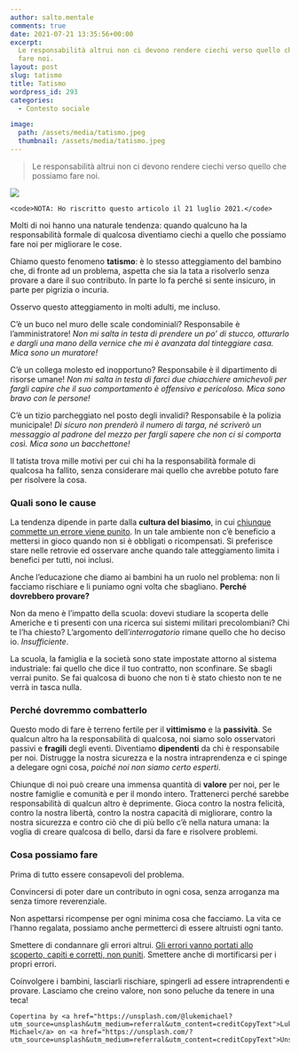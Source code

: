 ```yaml
---
author: salto.mentale
comments: true
date: 2021-07-21 13:35:56+00:00
excerpt:
  Le responsabilità altrui non ci devono rendere ciechi verso quello che possiamo
  fare noi.
layout: post
slug: tatismo
title: Tatismo
wordpress_id: 293
categories:
  - Contesto sociale

image:
  path: /assets/media/tatismo.jpeg
  thumbnail: /assets/media/tatismo.jpeg
---
```


> Le responsabilità altrui non ci devono rendere ciechi verso quello che possiamo fare noi.


![]({{site.baseurl}}/assets/media/Tatismo.png)

    <code>NOTA: Ho riscritto questo articolo il 21 luglio 2021.</code>

Molti di noi hanno una naturale tendenza: quando qualcuno ha la responsabilità formale di qualcosa diventiamo ciechi a quello che possiamo fare noi per migliorare le cose.

Chiamo questo fenomeno **tatismo**: è lo stesso atteggiamento del bambino che, di fronte ad un problema, aspetta che sia la tata a risolverlo senza provare a dare il suo contributo. In parte lo fa perché si sente insicuro, in parte per pigrizia o incuria.

Osservo questo atteggiamento in molti adulti, me incluso.

C’è un buco nel muro delle scale condominiali? Responsabile è l’amministratore! _Non mi salta in testa di prendere un po’ di stucco, otturarlo e dargli una mano della vernice che mi è avanzata dal tinteggiare casa. Mica sono un muratore!_

C’è un collega molesto ed inopportuno? Responsabile è il dipartimento di risorse umane! _Non mi salta in testa di farci due chiacchiere amichevoli per fargli capire che il suo comportamento è offensivo e pericoloso. Mica sono bravo con le persone!_

C’è un tizio parcheggiato nel posto degli invalidi? Responsabile è la polizia municipale! _Di sicuro non prenderò il numero di targa, né scriverò un messaggio al padrone del mezzo per fargli sapere che non ci si comporta così. Mica sono un bacchettone!_

Il tatista trova mille motivi per cui chi ha la responsabilità formale di qualcosa ha fallito, senza considerare mai quello che avrebbe potuto fare per risolvere la cosa.

### Quali sono le cause

La tendenza dipende in parte dalla **cultura del biasimo**, in cui [chiunque commette un errore viene punito](/la-natura-dellerrore-salto-mentale/). In un tale ambiente non c’è beneficio a mettersi in gioco quando non si è obbligati o ricompensati. Si preferisce stare nelle retrovie ed osservare anche quando tale atteggiamento limita i benefici per tutti, noi inclusi.

Anche l’educazione che diamo ai bambini ha un ruolo nel problema: non li facciamo rischiare e li puniamo ogni volta che sbagliano. **Perché dovrebbero provare?**

Non da meno è l’impatto della scuola: dovevi studiare la scoperta delle Americhe e ti presenti con una ricerca sui sistemi militari precolombiani? Chi te l’ha chiesto? L’argomento dell’_interrogatorio_ rimane quello che ho deciso io. _Insufficiente_.

La scuola, la famiglia e la società sono state impostate attorno al sistema industriale: fai quello che dice il tuo contratto, non sconfinare. Se sbagli verrai punito. Se fai qualcosa di buono che non ti è stato chiesto non te ne verrà in tasca nulla.

### Perché dovremmo combatterlo

Questo modo di fare è terreno fertile per il **vittimismo** e la **passività**. Se qualcun altro ha la responsabilità di qualcosa, noi siamo solo osservatori passivi e **fragili** degli eventi. Diventiamo **dipendenti** da chi è responsabile per noi. Distrugge la nostra sicurezza e la nostra intraprendenza e ci spinge a delegare ogni cosa, _poiché noi non siamo certo esperti_.

Chiunque di noi può creare una immensa quantità di **valore** per noi, per le nostre famiglie e comunità e per il mondo intero. Trattenerci perché sarebbe responsabilità di qualcun altro è deprimente. Gioca contro la nostra felicità, contro la nostra libertà, contro la nostra capacità di migliorare, contro la nostra sicurezza e contro ciò che di più bello c’è nella natura umana: la voglia di creare qualcosa di bello, darsi da fare e risolvere problemi.

### Cosa possiamo fare

Prima di tutto essere consapevoli del problema.

Convincersi di poter dare un contributo in ogni cosa, senza arroganza ma senza timore reverenziale.

Non aspettarsi ricompense per ogni minima cosa che facciamo. La vita ce l’hanno regalata, possiamo anche permetterci di essere altruisti ogni tanto.

Smettere di condannare gli errori altrui. [Gli errori vanno portati allo scoperto, capiti e corretti, non puniti](/la-natura-dellerrore-salto-mentale/). Smettere anche di mortificarsi per i propri errori.

Coinvolgere i bambini, lasciarli rischiare, spingerli ad essere intraprendenti e provare. Lasciamo che creino valore, non sono peluche da tenere in una teca!

    Copertina by <a href="https://unsplash.com/@lukemichael?utm_source=unsplash&utm_medium=referral&utm_content=creditCopyText">Luke Michael</a> on <a href="https://unsplash.com/?utm_source=unsplash&utm_medium=referral&utm_content=creditCopyText">Unsplash</a>
